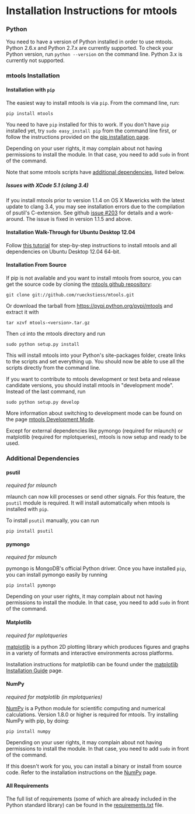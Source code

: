 Installation Instructions for mtools
====================================

### Python

You need to have a version of Python installed in order to use mtools. Python
2.6.x and Python 2.7.x are currently supported. To check your Python version, 
run `python --version` on the command line. Python 3.x is currently not supported.

### mtools Installation

#### Installation with `pip`

The easiest way to install mtools is via `pip`. From the command line, run:

    pip install mtools

You need to have `pip` installed for this to work. If you don't have `pip` installed yet,
try `sudo easy_install pip` from the command line first, or follow the instructions provided on the 
[pip installation page](http://www.pip-installer.org/en/latest/installing.html#using-the-installer).

Depending on your user rights, it may complain about not having permissions to install the module. 
In that case, you need to add `sudo` in front of the command.

Note that some mtools scripts have [additional dependencies](https://github.com/rueckstiess/mtools/blob/master/INSTALL.md#additional-dependencies), listed below.

##### Issues with XCode 5.1 (clang 3.4)

If you install mtools prior to version 1.1.4 on OS X Mavericks with the latest update to clang 3.4, you may see installation errors due to the compilation of psutil's C-extension. See github [issue #203](https://github.com/rueckstiess/mtools/issues/203) for details and a work-around. The issue is fixed in version 1.1.5 and above.

#### Installation Walk-Through for Ubuntu Desktop 12.04

Follow [this tutorial](https://github.com/rueckstiess/mtools/wiki/mtools-Installation-on-Ubuntu-12.04) for step-by-step instructions to install mtools and all dependencies on Ubuntu Desktop 12.04 64-bit.
 
#### Installation From Source

If pip is not available and you want to install mtools from source, you can get the source code 
by cloning the [mtools github repository](https://github.com/rueckstiess/mtools):

    git clone git://github.com/rueckstiess/mtools.git

Or download the tarball from <https://pypi.python.org/pypi/mtools> and extract it with

    tar xzvf mtools-<version>.tar.gz

Then `cd` into the mtools directory and run

    sudo python setup.py install

This will install mtools into your Python's site-packages folder, create links to the 
scripts and set everything up. You should now be able to use all the scripts directly
from the command line. 

If you want to contribute to mtools development or test beta and release candidate versions,
you should install mtools in "development mode". Instead of the last command, run

    sudo python setup.py develop

More information about switching to development mode can be found on the page [mtools Development Mode](https://github.com/rueckstiess/mtools/wiki/mtools-Development-Mode).

Except for external dependencies like pymongo (required for mlaunch) or matplotlib (required
for mplotqueries), mtools is now setup and ready to be used.



### Additional Dependencies

#### psutil

*required for mlaunch*

mlaunch can now kill processes or send other signals. For this feature, the `psutil` 
module is required. It will install automatically when mtools is installed with `pip`. 

To install `psutil` manually, you can run

    pip install psutil


#### pymongo

*required for mlaunch*

pymongo is MongoDB's official Python driver. Once you have installed `pip`, you can install 
pymongo easily by running

    pip install pymongo

Depending on your user rights, it may complain about not having permissions to install the module. 
In that case, you need to add `sudo` in front of the command.


#### Matplotlib

*required for mplotqueries*

[matplotlib](http://matplotlib.org/) is a python 2D plotting library which produces 
figures and graphs in a variety of formats and interactive environments across platforms.

Installation instructions for matplotlib can be found under the [matplotlib Installation Guide](https://github.com/rueckstiess/mtools/wiki/matplotlib-Installation-Guide) page.


#### NumPy

*required for matplotlib (in mplotqueries)*

[NumPy](http://numpy.scipy.org/) is a Python module for scientific computing and numerical calculations. Version 1.8.0 or higher is required for mtools. Try installing NumPy with pip, by doing:

    pip install numpy

Depending on your user rights, it may complain about not having permissions to install the module. 
In that case, you need to add `sudo` in front of the command.

If this doesn't work for you, you can install a binary or install from source code. Refer to the 
installation instructions on the [NumPy](http://numpy.scipy.org/) page.


#### All Requirements

The full list of requirements (some of which are already included in the Python standard library) can be found in the [requirements.txt](./requirements.txt) file.


